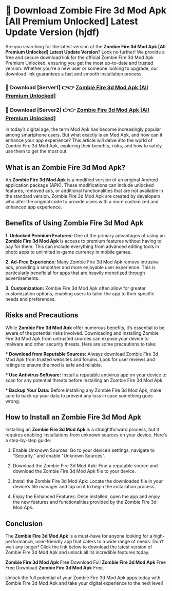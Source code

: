# 🤖 Download Zombie Fire 3d Mod Apk [All Premium Unlocked] Latest Update Version (hjdf)

Are you searching for the latest version of the <strong>Zombie Fire 3d Mod Apk [All Premium Unlocked] Latest Update Version</strong>? Look no further! We provide a free and secure download link for the official Zombie Fire 3d Mod Apk Premium Unlocked, ensuring you get the most up-to-date and trusted version. Whether you're a new user or someone looking to upgrade, our download link guarantees a fast and smooth installation process.


<h3>📌 Download [Server1] 👉👉 <a href="https://hapymods.com?title=Zombie+Fire+3d+Mod+Apk&ref=3B1">Zombie Fire 3d Mod Apk [All Premium Unlocked]</a></h3>

<h3>📌 Download [Server2] 👉👉 <a href="https://hapymods.com?title=Zombie+Fire+3d+Mod+Apk&ref=3B1">Zombie Fire 3d Mod Apk [All Premium Unlocked]</a></h3>


In today’s digital age, the term Mod Apk has become increasingly popular among smartphone users. But what exactly is an Mod Apk, and how can it enhance your app experience? This article will delve into the world of Zombie Fire 3d Mod Apk, exploring their benefits, risks, and how to safely use them to get the most out.


<h2>What is an Zombie Fire 3d Mod Apk?</h2>

An <strong>Zombie Fire 3d Mod Apk</strong> is a modified version of an original Android application package (APK). These modifications can include unlocked features, removed ads, or additional functionalities that are not available in the standard version. Zombie Fire 3d Mod Apk are created by developers who alter the original code to provide users with a more customized and enhanced app experience.


<h2>Benefits of Using Zombie Fire 3d Mod Apk</h2>

<strong> 1. Unlocked Premium Features:</strong> One of the primary advantages of using an <strong>Zombie Fire 3d Mod Apk</strong> is access to premium features without having to pay for them. This can include everything from advanced editing tools in photo apps to unlimited in-game currency in mobile games.

<strong> 2. Ad-Free Experience:</strong> Many Zombie Fire 3d Mod Apk remove intrusive ads, providing a smoother and more enjoyable user experience. This is particularly beneficial for apps that are heavily monetized through advertisements.

<strong> 3. Customization:</strong> Zombie Fire 3d Mod Apk often allow for greater customization options, enabling users to tailor the app to their specific needs and preferences.


<h2>Risks and Precautions</h2>

While <strong>Zombie Fire 3d Mod Apk</strong> offer numerous benefits, it’s essential to be aware of the potential risks involved. Downloading and installing Zombie Fire 3d Mod Apk from untrusted sources can expose your device to malware and other security threats. Here are some precautions to take:

<strong> * Download from Reputable Sources:</strong> Always download Zombie Fire 3d Mod Apk from trusted websites and forums. Look for user reviews and ratings to ensure the mod is safe and reliable.

<strong> * Use Antivirus Software:</strong> Install a reputable antivirus app on your device to scan for any potential threats before installing an Zombie Fire 3d Mod Apk.

<strong> * Backup Your Data:</strong> Before installing any Zombie Fire 3d Mod Apk, make sure to back up your data to prevent any loss in case something goes wrong.


<h2>How to Install an Zombie Fire 3d Mod Apk</h2>

Installing an <strong>Zombie Fire 3d Mod Apk</strong> is a straightforward process, but it requires enabling installations from unknown sources on your device. Here’s a step-by-step guide:

 1. Enable Unknown Sources: Go to your device’s settings, navigate to "Security," and enable "Unknown Sources".

 2. Download the Zombie Fire 3d Mod Apk: Find a reputable source and download the Zombie Fire 3d Mod Apk file to your device.

 3. Install the Zombie Fire 3d Mod Apk: Locate the downloaded file in your device’s file manager and tap on it to begin the installation process.

 4. Enjoy the Enhanced Features: Once installed, open the app and enjoy the new features and functionalities provided by the Zombie Fire 3d Mod Apk.


<h2><strong>Conclusion</strong></h2>

The <strong>Zombie Fire 3d Mod Apk</strong> is a must-have for anyone looking for a high-performance, user-friendly app that caters to a wide range of needs. Don’t wait any longer! Click the link below to download the latest version of Zombie Fire 3d Mod Apk and unlock all its incredible features today.

<strong>Zombie Fire 3d Mod Apk</strong> Free Download Full <strong>Zombie Fire 3d Mod Apk</strong> Free Free Download <strong>Zombie Fire 3d Mod Apk</strong> Free.

Unlock the full potential of your Zombie Fire 3d Mod Apk apps today with Zombie Fire 3d Mod Apk and take your digital experience to the next level!